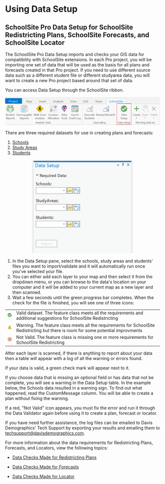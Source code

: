 # Using Data Setup
## SchoolSite Pro Data Setup for SchoolSite Redistricting Plans, SchoolSite Forecasts, and SchoolSite Locator
The SchoolSite Pro Data Setup imports and checks your GIS data for compatibility with SchoolSite extensions. In each Pro project, you will be importing one set of data that will be used as the basis for all plans and forecasts created in that Pro project. If you need to use different source data such as a different student file or different studyarea data, you will want to create a new Pro project based around that set of data.

You can access Data Setup through the SchoolSite ribbon.

<p align="center">
  <img src="datasetup.png">
</p>

There are three required datasets for use in creating plans and forecasts:
1.	[Schools](../dataManagement/createData/createSchools.md)
2.	[Study Areas](../dataManagement/createData/createStudyareas.md) 
3.	[Students](../dataManagement/createData/createStudents.md)

<p align="center">
  <img src="requiredData.png">
</p>


1. In the Data Setup pane, select the  schools, study areas and students’ files you want to import/validate and it will automatically run once you've selected your file.
2. You can either add each layer to your map and then select it from the dropdown menu, or you can browse to the data's location on your computer and it will be added to your current map as a new layer and then scanned.
3. Wait a few seconds until the green progress bar completes. When the check for the file is finished, you will see one of three icons:

<table>
  <tr>
    <td> <img src= "Valid32.png"> </td>
    <td> Valid dataset. The feature class meets all the requirements and additional suggestions for SchoolSite Redistricting </td>
  </tr>
  <tr>
    <td> <img src = "warning.png"> </td>
    <td> Warning. The feature class meets all the requirements for SchoolSite Redistricting but there is room for some potential improvments </td>
  </tr>
  <tr>
    <td> <img src = "Stop32.png"> </td>
    <td> Not Valid. The feature class is missing one or more requirements for SchoolSite Redistricting </td>
  </tr>
</table>
  
After each layer is scanned, if there is anything to report about your data then a table will appear with a log of all the warning or errors found. 
  
If your data is valid, a green check mark will appear next to it.

If you choose data that is missing an optional field or has data that not be complete, you will see a warning in the Data Setup table. In the example below, the Schools data resulted in a warning sign. To find out what happened, read the CustomMessage column. You will be able to create a plan without fixing the warning. 

If a red, "Not Valid" icon appears, you must fix the error and run it through the Data Validator again before using it to create a plan, forecast or locator.



If you have need further assistance, the log files can be emailed to Davis Demographics' Tech Support by exporting your results and emailing them to techsupport@davisdemographics.com.

For more information about the data requirements for Redistricting Plans, Forecasts, and Locators, view the following topics:

* [Data Checks Made for Redistricting Plans](checkRedistrict.md)

* [Data Checks Made for Forecasts](checkForecasts.md)

* [Data Checks Made for Locator](checkLocator.md)
 
 
